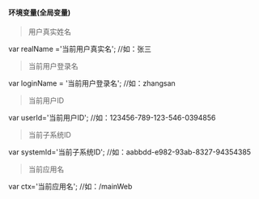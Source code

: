 
#### 环境变量(全局变量)

> 用户真实姓名

var realName ='当前用户真实名'; //如：张三

> 当前用户登录名

var loginName = '当前用户登录名'; //如：zhangsan
> 当前用户ID

var userId='当前用户ID'; //如：123456-789-123-546-0394856
> 当前子系统ID

var systemId='当前子系统ID'; //如：aabbdd-e982-93ab-8327-94354385
> 当前应用名

var ctx='当前应用名'; //如：/mainWeb
